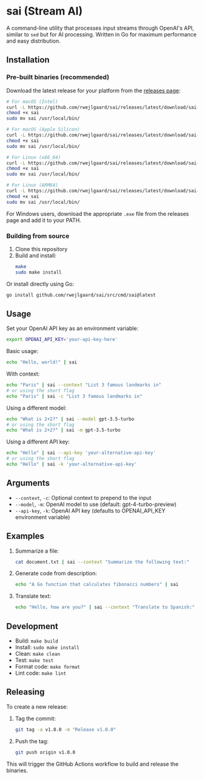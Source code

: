 # sai (Stream AI)

A command-line utility that processes input streams through OpenAI's API, similar to `sed` but for AI processing. Written in Go for maximum performance and easy distribution.

## Installation

### Pre-built binaries (recommended)

Download the latest release for your platform from the [releases page](https://github.com/yourusername/sai/releases/latest):

```bash
# For macOS (Intel)
curl -L https://github.com/rwejlgaard/sai/releases/latest/download/sai-darwin-amd64 -o sai
chmod +x sai
sudo mv sai /usr/local/bin/

# For macOS (Apple Silicon)
curl -L https://github.com/rwejlgaard/sai/releases/latest/download/sai-darwin-arm64 -o sai
chmod +x sai
sudo mv sai /usr/local/bin/

# For Linux (x86_64)
curl -L https://github.com/rwejlgaard/sai/releases/latest/download/sai-linux-amd64 -o sai
chmod +x sai
sudo mv sai /usr/local/bin/

# For Linux (ARM64)
curl -L https://github.com/rwejlgaard/sai/releases/latest/download/sai-linux-arm64 -o sai
chmod +x sai
sudo mv sai /usr/local/bin/
```

For Windows users, download the appropriate `.exe` file from the releases page and add it to your PATH.

### Building from source

1. Clone this repository
2. Build and install:
   ```bash
   make
   sudo make install
   ```

Or install directly using Go:
```bash
go install github.com/rwejlgaard/sai/src/cmd/sai@latest
```

## Usage

Set your OpenAI API key as an environment variable:
```bash
export OPENAI_API_KEY='your-api-key-here'
```

Basic usage:
```bash
echo "Hello, world!" | sai
```

With context:
```bash
echo "Paris" | sai --context "List 3 famous landmarks in"
# or using the short flag
echo "Paris" | sai -c "List 3 famous landmarks in"
```

Using a different model:
```bash
echo "What is 2+2?" | sai --model gpt-3.5-turbo
# or using the short flag
echo "What is 2+2?" | sai -m gpt-3.5-turbo
```

Using a different API key:
```bash
echo "Hello" | sai --api-key 'your-alternative-api-key'
# or using the short flag
echo "Hello" | sai -k 'your-alternative-api-key'
```

## Arguments

- `--context`, `-c`: Optional context to prepend to the input
- `--model`, `-m`: OpenAI model to use (default: gpt-4-turbo-preview)
- `--api-key`, `-k`: OpenAI API key (defaults to OPENAI_API_KEY environment variable)

## Examples

1. Summarize a file:
   ```bash
   cat document.txt | sai --context "Summarize the following text:"
   ```

2. Generate code from description:
   ```bash
   echo "A Go function that calculates fibonacci numbers" | sai
   ```

3. Translate text:
   ```bash
   echo "Hello, how are you?" | sai --context "Translate to Spanish:"
   ```

## Development

- Build: `make build`
- Install: `sudo make install`
- Clean: `make clean`
- Test: `make test`
- Format code: `make format`
- Lint code: `make lint`

## Releasing

To create a new release:

1. Tag the commit:
   ```bash
   git tag -a v1.0.0 -m "Release v1.0.0"
   ```

2. Push the tag:
   ```bash
   git push origin v1.0.0
   ```

This will trigger the GitHub Actions workflow to build and release the binaries. 
